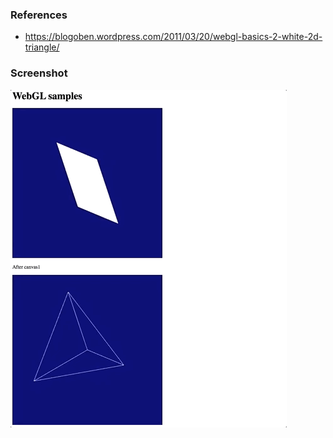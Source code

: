### References
* https://blogoben.wordpress.com/2011/03/20/webgl-basics-2-white-2d-triangle/


### Screenshot
![](./webgl.gif)
